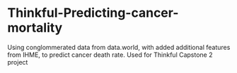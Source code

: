 # Thinkful-Predicting-cancer-mortality
Using conglommerated data from data.world, with added additional features from IHME, to predict cancer death rate.  Used for Thinkful Capstone 2 project
